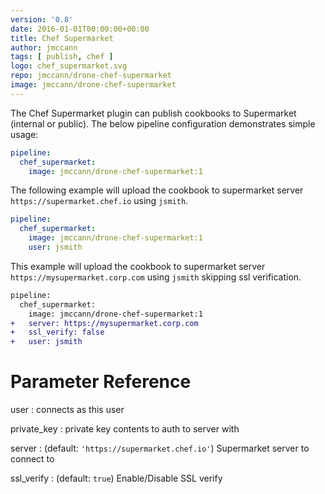 ```yaml
---
version: '0.8'
date: 2016-01-01T00:00:00+00:00
title: Chef Supermarket
author: jmccann
tags: [ publish, chef ]
logo: chef_supermarket.svg
repo: jmccann/drone-chef-supermarket
image: jmccann/drone-chef-supermarket
---
```


The Chef Supermarket plugin can publish cookbooks to Supermarket (internal or public).
The below pipeline configuration demonstrates simple usage:

```yaml
pipeline:
  chef_supermarket:
    image: jmccann/drone-chef-supermarket:1
```

The following example will upload the cookbook to supermarket server
`https://supermarket.chef.io` using `jsmith`.

```yaml
pipeline:
  chef_supermarket:
    image: jmccann/drone-chef-supermarket:1
    user: jsmith
```

This example will upload the cookbook to supermarket server
`https://mysupermarket.corp.com` using `jsmith` skipping ssl verification.

```diff
pipeline:
  chef_supermarket:
    image: jmccann/drone-chef-supermarket:1
+   server: https://mysupermarket.corp.com
+   ssl_verify: false
+   user: jsmith
```

# Parameter Reference

user
: connects as this user

private_key
: private key contents to auth to server with

server
: (default: `'https://supermarket.chef.io'`) Supermarket server to connect to

ssl_verify
: (default: `true`) Enable/Disable SSL verify

